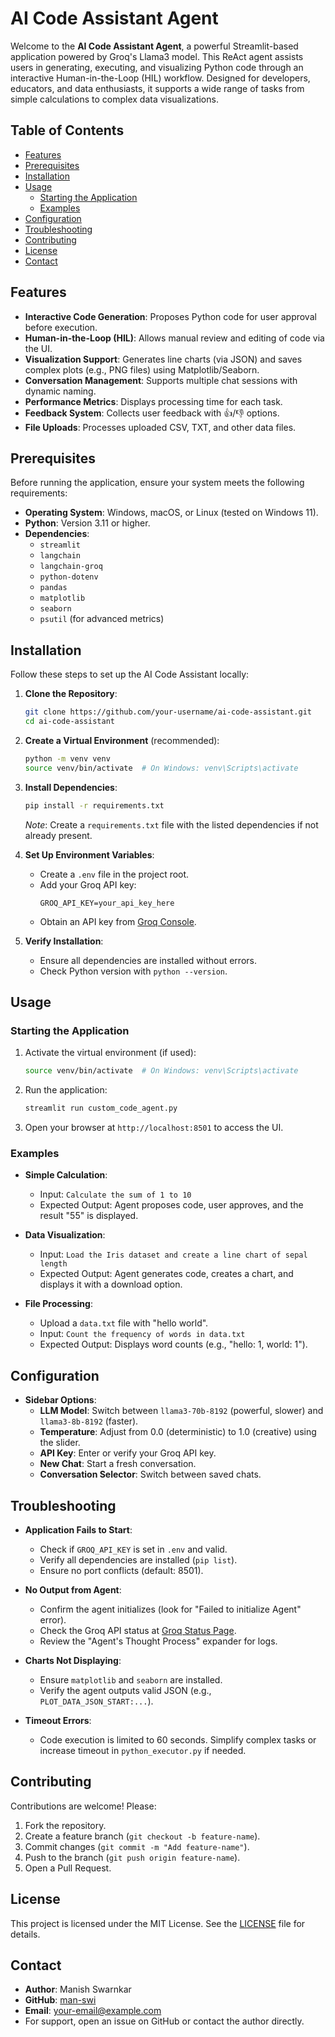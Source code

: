 # AI Code Assistant Agent

Welcome to the **AI Code Assistant Agent**, a powerful Streamlit-based application powered by Groq's Llama3 model. This ReAct agent assists users in generating, executing, and visualizing Python code through an interactive Human-in-the-Loop (HIL) workflow. Designed for developers, educators, and data enthusiasts, it supports a wide range of tasks from simple calculations to complex data visualizations.

## Table of Contents
- [Features](#features)
- [Prerequisites](#prerequisites)
- [Installation](#installation)
- [Usage](#usage)
  - [Starting the Application](#starting-the-application)
  - [Examples](#examples)
- [Configuration](#configuration)
- [Troubleshooting](#troubleshooting)
- [Contributing](#contributing)
- [License](#license)
- [Contact](#contact)

## Features
- **Interactive Code Generation**: Proposes Python code for user approval before execution.
- **Human-in-the-Loop (HIL)**: Allows manual review and editing of code via the UI.
- **Visualization Support**: Generates line charts (via JSON) and saves complex plots (e.g., PNG files) using Matplotlib/Seaborn.
- **Conversation Management**: Supports multiple chat sessions with dynamic naming.
- **Performance Metrics**: Displays processing time for each task.
- **Feedback System**: Collects user feedback with 👍/👎 options.
- **File Uploads**: Processes uploaded CSV, TXT, and other data files.

## Prerequisites
Before running the application, ensure your system meets the following requirements:
- **Operating System**: Windows, macOS, or Linux (tested on Windows 11).
- **Python**: Version 3.11 or higher.
- **Dependencies**:
  - `streamlit`
  - `langchain`
  - `langchain-groq`
  - `python-dotenv`
  - `pandas`
  - `matplotlib`
  - `seaborn`
  - `psutil` (for advanced metrics)

## Installation
Follow these steps to set up the AI Code Assistant locally:

1. **Clone the Repository**:
   ```bash
   git clone https://github.com/your-username/ai-code-assistant.git
   cd ai-code-assistant
   ```

2. **Create a Virtual Environment** (recommended):
   ```bash
   python -m venv venv
   source venv/bin/activate  # On Windows: venv\Scripts\activate
   ```

3. **Install Dependencies**:
   ```bash
   pip install -r requirements.txt
   ```
   *Note*: Create a `requirements.txt` file with the listed dependencies if not already present.

4. **Set Up Environment Variables**:
   - Create a `.env` file in the project root.
   - Add your Groq API key:
     ```
     GROQ_API_KEY=your_api_key_here
     ```
   - Obtain an API key from [Groq Console](https://console.groq.com/).

5. **Verify Installation**:
   - Ensure all dependencies are installed without errors.
   - Check Python version with `python --version`.

## Usage

### Starting the Application
1. Activate the virtual environment (if used):
   ```bash
   source venv/bin/activate  # On Windows: venv\Scripts\activate
   ```
2. Run the application:
   ```bash
   streamlit run custom_code_agent.py
   ```
3. Open your browser at `http://localhost:8501` to access the UI.

### Examples
- **Simple Calculation**:
  - Input: `Calculate the sum of 1 to 10`
  - Expected Output: Agent proposes code, user approves, and the result "55" is displayed.

- **Data Visualization**:
  - Input: `Load the Iris dataset and create a line chart of sepal length`
  - Expected Output: Agent generates code, creates a chart, and displays it with a download option.

- **File Processing**:
  - Upload a `data.txt` file with "hello world".
  - Input: `Count the frequency of words in data.txt`
  - Expected Output: Displays word counts (e.g., "hello: 1, world: 1").

## Configuration
- **Sidebar Options**:
  - **LLM Model**: Switch between `llama3-70b-8192` (powerful, slower) and `llama3-8b-8192` (faster).
  - **Temperature**: Adjust from 0.0 (deterministic) to 1.0 (creative) using the slider.
  - **API Key**: Enter or verify your Groq API key.
  - **New Chat**: Start a fresh conversation.
  - **Conversation Selector**: Switch between saved chats.

## Troubleshooting
- **Application Fails to Start**:
  - Check if `GROQ_API_KEY` is set in `.env` and valid.
  - Verify all dependencies are installed (`pip list`).
  - Ensure no port conflicts (default: 8501).

- **No Output from Agent**:
  - Confirm the agent initializes (look for "Failed to initialize Agent" error).
  - Check the Groq API status at [Groq Status Page](https://status.groq.com/).
  - Review the "Agent's Thought Process" expander for logs.

- **Charts Not Displaying**:
  - Ensure `matplotlib` and `seaborn` are installed.
  - Verify the agent outputs valid JSON (e.g., `PLOT_DATA_JSON_START:...`).

- **Timeout Errors**:
  - Code execution is limited to 60 seconds. Simplify complex tasks or increase timeout in `python_executor.py` if needed.

## Contributing
Contributions are welcome! Please:
1. Fork the repository.
2. Create a feature branch (`git checkout -b feature-name`).
3. Commit changes (`git commit -m "Add feature-name"`).
4. Push to the branch (`git push origin feature-name`).
5. Open a Pull Request.

## License
This project is licensed under the MIT License. See the [LICENSE](LICENSE) file for details.

## Contact
- **Author**: Manish Swarnkar
- **GitHub**: [man-swi](https://github.com/man-swi)
- **Email**: [your-email@example.com](mailto:your-email@example.com)
- For support, open an issue on GitHub or contact the author directly.
